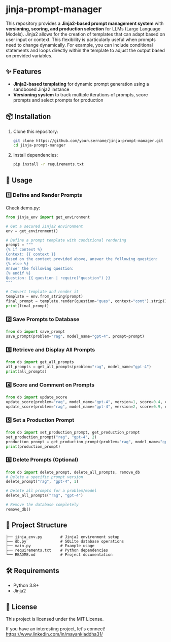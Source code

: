# jinja-prompt-manager

This repository provides a **Jinja2-based prompt management system** with **versioning, scoring, and production selection** for LLMs (Large Language Models). Jinja2 allows for the creation of templates that can adapt based on user input or context. This flexibility is particularly useful when prompts need to change dynamically. For example, you can include conditional statements and loops directly within the template to adjust the output based on provided variables.

## ✨ Features
- **Jinja2-based templating** for dynamic prompt generation using a sandboxed Jinja2 instance
- **Versioning system** to track multiple iterations of prompts, score prompts and select prompts for production

## 📦 Installation

1. Clone this repository:
   ```sh
   git clone https://github.com/yourusername/jinja-prompt-manager.git
   cd jinja-prompt-manager
   ```
2. Install dependencies:
   ```sh
   pip install -r requirements.txt
   ```

## 📜 Usage

### 1️⃣ Define and Render Prompts
Check demo.py:
```python
from jinja_env import get_environment

# Get a secured Jinja2 environment
env = get_environment()

# Define a prompt template with conditional rendering
prompt = """
{% if context %}
Context: {{ context }}
Based on the context provided above, answer the following question:
{% else %}
Answer the following question:
{% endif %}
Question: {{ question | require("question") }}
"""

# Convert template and render it
template = env.from_string(prompt)
final_prompt = template.render(question="ques", context="cont").strip()
print(final_prompt)
```

### 2️⃣ Save Prompts to Database
```python
from db import save_prompt
save_prompt(problem="rag", model_name="gpt-4", prompt=prompt)
```

### 3️⃣ Retrieve and Display All Prompts
```python
from db import get_all_prompts
all_prompts = get_all_prompts(problem="rag", model_name="gpt-4")
print(all_prompts)
```

### 4️⃣ Score and Comment on Prompts
```python
from db import update_score
update_score(problem="rag", model_name="gpt-4", version=1, score=0.4, comment="Low precision")
update_score(problem="rag", model_name="gpt-4", version=2, score=0.9, comment="High precision")
```

### 5️⃣ Set a Production Prompt
```python
from db import set_production_prompt, get_production_prompt
set_production_prompt("rag", "gpt-4", 2)
production_prompt = get_production_prompt(problem="rag", model_name="gpt-4")
print(production_prompt)
```

### 6️⃣ Delete Prompts (Optional)
```python
from db import delete_prompt, delete_all_prompts, remove_db
# Delete a specific prompt version
delete_prompt("rag", "gpt-4", 1)

# Delete all prompts for a problem/model
delete_all_prompts("rag", "gpt-4")

# Remove the database completely
remove_db()
```

## 📂 Project Structure
```
├── jinja_env.py        # Jinja2 environment setup
├── db.py               # SQLite database operations
├── main.py             # Example usage
├── requirements.txt    # Python dependencies
└── README.md           # Project documentation
```

## 🛠️ Requirements
- Python 3.8+
- Jinja2

## 📝 License
This project is licensed under the MIT License.



If you have an interesting project, let's connect!
https://www.linkedin.com/in/mayankladdha31/
